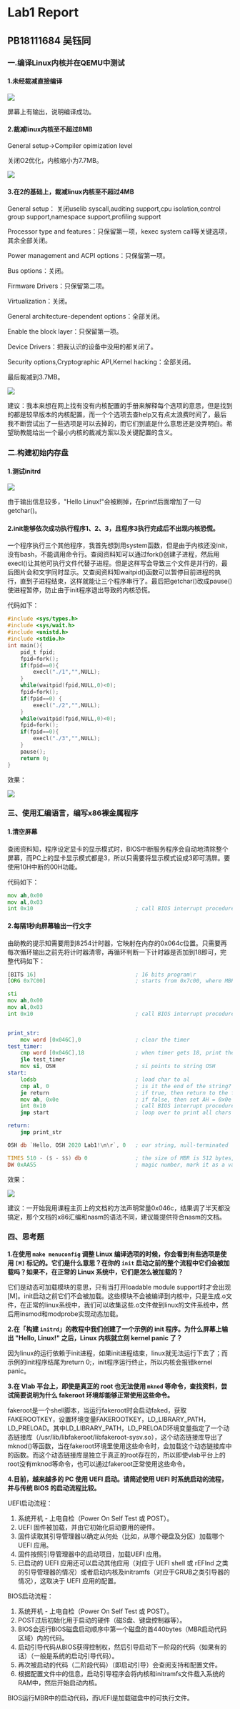 # Lab1 Report

## PB18111684 吴钰同

### 一.编译Linux内核并在QEMU中测试

#### **1.未经裁减直接编译**

![](https://github.com/wyt2000/OSH-2020-Labs/blob/master/lab1/docs/pics/1.png)

屏幕上有输出，说明编译成功。

#### **2.裁减linux内核至不超过8MB**

General setup->Compiler opimization level

关闭O2优化，内核缩小为7.7MB。

![](https://github.com/wyt2000/OSH-2020-Labs/blob/master/lab1/docs/pics/2.png)

#### 3.在2的基础上，裁减linux内核至不超过4MB

General setup： 关闭uselib syscall,auditing support,cpu isolation,control group support,namespace support,profiling support

Processor type and features：只保留第一项，kexec system call等关键选项，其余全部关闭。

Power management and ACPI options：只保留第一项。

Bus options：关闭。

Firmware Drivers：只保留第二项。

Virtualization：关闭。

General architecture-dependent options：全部关闭。

Enable the block layer：只保留第一项。

Device Drivers：把我认识的设备中没用的都关闭了。

Security options,Cryptographic API,Kernel hacking：全部关闭。

最后裁减到3.7MB。

![](https://github.com/wyt2000/OSH-2020-Labs/blob/master/lab1/docs/pics/3.png)

建议：我本来想在网上找有没有内核配置的手册来解释每个选项的意思，但是找到的都是较早版本的内核配置，而一个个选项去查help又有点太浪费时间了，最后我不断尝试出了一些选项是可以去掉的，而它们到底是什么意思还是没弄明白。希望助教能给出一个最小内核的裁减方案以及关键配置的含义。

### 二.构建初始内存盘

#### 1.测试initrd

![](https://github.com/wyt2000/OSH-2020-Labs/blob/master/lab1/docs/pics/4.png)

由于输出信息较多，"Hello Linux!"会被刷掉，在printf后面增加了一句getchar()。

#### 2.init能够依次成功执行程序1、2、3，且程序3执行完成后不出现内核恐慌。

一个程序执行三个其他程序，我首先想到用system函数，但是由于内核还没init，没有bash，不能调用命令行。查阅资料知可以通过fork()创建子进程，然后用execl()让其他可执行文件代替子进程。但是这样写会导致三个文件是并行的，最后图片会和文字同时显示。又查阅资料知waitpid()函数可以暂停目前进程的执行，直到子进程结束，这样就能让三个程序串行了。最后把getchar()改成pause()使进程暂停，防止由于init程序退出导致的内核恐慌。

代码如下：

```c
#include <sys/types.h>
#include <sys/wait.h>
#include <unistd.h>
#include <stdio.h>
int main(){
	pid_t fpid;
	fpid=fork();	
	if(fpid==0){
		execl("./1","",NULL);
	}
	while(waitpid(fpid,NULL,0)<0);
	fpid=fork();
	if(fpid==0) {
		execl("./2","",NULL);
	}
	while(waitpid(fpid,NULL,0)<0);
	fpid=fork();
	if(fpid==0){
		execl("./3","",NULL);
	}
	pause();
	return 0;
}
```

效果：

![](https://github.com/wyt2000/OSH-2020-Labs/blob/master/lab1/docs/pics/5.png)

### 三、使用汇编语言，编写x86裸金属程序

#### 1.清空屏幕

查阅资料知，程序设定显卡的显示模式时，BIOS中断服务程序会自动地清除整个屏幕，而PC上的显卡显示模式都是3，所以只需要将显示模式设成3即可清屏。要使用10H中断的00H功能。

代码如下：

```asm
mov ah,0x00
mov al,0x03
int 0x10								; call BIOS interrupt procedure, clear the screen
```

#### 2.每隔1秒向屏幕输出一行文字

由助教的提示知需要用到8254计时器，它映射在内存的0x064c位置。只需要再每次循环输出之前先将计时器清零，再循环判断一下计时器是否加到18即可，完整代码如下：

```asm
[BITS 16]                               ; 16 bits program\r
[ORG 0x7C00]                            ; starts from 0x7c00, where MBR lies in memory

sti
mov ah,0x00
mov al,0x03
int 0x10								; call BIOS interrupt procedure, clear the screen


print_str:
 	mov word [0x046C],0					; clear the timer
test_timer:
	cmp word [0x046C],18				; when timer gets 18, print the mess
	jle	test_timer
	mov si, OSH							; si points to string OSH
start:	
    lodsb                               ; load char to al
    cmp al, 0                           ; is it the end of the string?
    je return                           ; if true, then return to the first character
    mov ah, 0x0e                        ; if false, then set AH = 0x0e 
    int 0x10                            ; call BIOS interrupt procedure, print a char to screen
    jmp start                           ; loop over to print all chars

return:
    jmp print_str

OSH db `Hello, OSH 2020 Lab1!\n\r`, 0   ; our string, null-terminated

TIMES 510 - ($ - $$) db 0               ; the size of MBR is 512 bytes, fill remaining bytes to 0
DW 0xAA55                               ; magic number, mark it as a valid bootloader to BIOS 
```

效果：

![](https://github.com/wyt2000/OSH-2020-Labs/blob/master/lab1/docs/pics/5.png)

建议：一开始我用课程主页上的文档的方法声明常量0x046c，结果调了半天都没搞定，那个文档的x86汇编和nasm的语法不同，建议能提供符合nasm的文档。

### 四、思考题

**1.在使用 `make menuconfig` 调整 Linux 编译选项的时候，你会看到有些选项是使用 `[M]` 标记的。它们是什么意思？在你的 `init` 启动之前的整个流程中它们会被加载吗？如果不，在正常的 Linux 系统中，它们是怎么被加载的？**

它们是动态可加载模块的意思，只有当打开loadable module support时才会出现[M]。init启动之前它们不会被加载。这些模块不会被编译到内核中，只是生成.o文件，在正常的linux系统中，我们可以收集这些.o文件做到linux的文件系统中，然后用insmod和modprobe实现动态加载。

**2.在「构建 `initrd`」的教程中我们创建了一个示例的 init 程序。为什么屏幕上输出 "Hello, Linux!" 之后，Linux 内核就立刻 kernel panic 了？**

因为linux的运行依赖于init进程，如果init进程结束，linux就无法运行下去了；而示例的init程序结尾为return 0;，init程序运行终止，所以内核会报错kernel panic。

**3.在 Vlab 平台上，即使是真正的 root 也无法使用 `mknod` 等命令，查找资料，尝试简要说明为什么 fakeroot 环境却能够正常使用这些命令。**

fakeroot是一个shell脚本，当运行fakeroot时会启动faked，获取FAKEROOTKEY，设置环境变量FAKEROOTKEY，LD_LIBRARY_PATH，LD_PRELOAD。其中LD_LIBRARY_PATH，LD_PRELOAD环境变量指定了一个动态链接库（/usr/lib/libfakeroot/libfakeroot-sysv.so），这个动态链接库导出了mknod()等函数，当在fakeroot环境里使用这些命令时，会加载这个动态链接库中的函数。而这个动态链接库是独立于真正的root存在的，所以即使vlab平台上的root没有mknod等命令，也可以通过fakeroot正常使用这些命令。

**4.目前，越来越多的 PC 使用 UEFI 启动。请简述使用 UEFI 时系统启动的流程，并与传统 BIOS 的启动流程比较。**

UEFI启动流程：

1. 系统开机 - 上电自检（Power On Self Test 或 POST）。
2. UEFI 固件被加载，并由它初始化启动要用的硬件。
3. 固件读取其引导管理器以确定从何处（比如，从哪个硬盘及分区）加载哪个 UEFI 应用。
4. 固件按照引导管理器中的启动项目，加载UEFI 应用。
5. 已启动的 UEFI 应用还可以启动其他应用（对应于 UEFI shell 或 rEFInd 之类的引导管理器的情况）或者启动内核及initramfs（对应于GRUB之类引导器的情况），这取决于 UEFI 应用的配置。

BIOS启动流程：

1. 系统开机 - 上电自检（Power On Self Test 或 POST）。
2. POST过后初始化用于启动的硬件（磁S盘、键盘控制器等）。
3. BIOS会运行BIOS磁盘启动顺序中第一个磁盘的首440bytes（MBR启动代码区域）内的代码。
4. 启动引导代码从BIOS获得控制权，然后引导启动下一阶段的代码（如果有的话）（一般是系统的启动引导代码）。
5. 再次被启动的代码（二阶段代码）（即启动引导）会查阅支持和配置文件。
6. 根据配置文件中的信息，启动引导程序会将内核和initramfs文件载入系统的RAM中，然后开始启动内核。 

BIOS运行MBR中的启动代码，而UEFI是加载磁盘中的可执行文件。